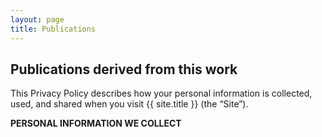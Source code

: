 ```yaml
---
layout: page
title: Publications
---
```

<div class="col-lg-12 text-center">
	<h2 class="section-heading text-uppercase">Publications derived from this work</h2>
</div>

This Privacy Policy describes how your personal information is collected, used, and shared when you visit {{ site.title }} (the “Site”).

**PERSONAL INFORMATION WE COLLECT**
